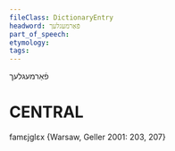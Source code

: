```yaml
---
fileClass: DictionaryEntry
headword: פֿאַרמעגלעך
part_of_speech: 
etymology: 
tags: 
---
```

פֿאַרמעגלעך

CENTRAL
========

famɛjglɛx {Warsaw, Geller 2001: 203, 207}